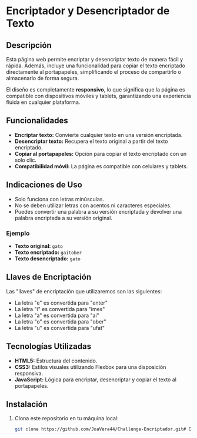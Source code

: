 # Encriptador y Desencriptador de Texto

## Descripción

Esta página web permite encriptar y desencriptar texto de manera fácil y rápida. Además, incluye una funcionalidad para copiar el texto encriptado directamente al portapapeles, simplificando el proceso de compartirlo o almacenarlo de forma segura.

El diseño es completamente **responsivo**, lo que significa que la página es compatible con dispositivos móviles y tablets, garantizando una experiencia fluida en cualquier plataforma.

## Funcionalidades

- **Encriptar texto:** Convierte cualquier texto en una versión encriptada.
- **Desencriptar texto:** Recupera el texto original a partir del texto encriptado.
- **Copiar al portapapeles:** Opción para copiar el texto encriptado con un solo clic.
- **Compatibilidad móvil:** La página es compatible con celulares y tablets.

## Indicaciones de Uso

- Solo funciona con letras minúsculas.
- No se deben utilizar letras con acentos ni caracteres especiales.
- Puedes convertir una palabra a su versión encriptada y devolver una palabra encriptada a su versión original.

### Ejemplo

- **Texto original:** `gato`
- **Texto encriptado:** `gaitober`
- **Texto desencriptado:** `gato`

## Llaves de Encriptación

Las "llaves" de encriptación que utilizaremos son las siguientes:

- La letra "e" es convertida para "enter"
- La letra "i" es convertida para "imes"
- La letra "a" es convertida para "ai"
- La letra "o" es convertida para "ober"
- La letra "u" es convertida para "ufat"

## Tecnologías Utilizadas

- **HTML5:** Estructura del contenido.
- **CSS3:** Estilos visuales utilizando Flexbox para una disposición responsiva.
- **JavaScript:** Lógica para encriptar, desencriptar y copiar el texto al portapapeles.

## Instalación

1. Clona este repositorio en tu máquina local:

   ```bash
   git clone https://github.com/JoaVera44/Challenge-Encriptador.git# Challenge-Encriptador
